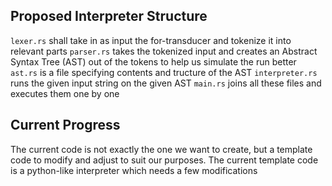 ## Proposed Interpreter Structure
`lexer.rs` shall take in as input the for-transducer and tokenize it into relevant parts
`parser.rs` takes the tokenized input and creates an Abstract Syntax Tree (AST) out of the tokens to help us simulate the run better
`ast.rs` is a file specifying contents and tructure of the AST
`interpreter.rs` runs the given input string on the given AST
`main.rs` joins all these files and executes them one by one

## Current Progress
The current code is not exactly the one we want to create, but a template code to modify and adjust to suit our purposes. The current template code is a python-like interpreter which needs a few modifications
